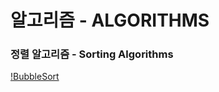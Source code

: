 # 알고리즘 - ALGORITHMS

### 정렬 알고리즘 - Sorting Algorithms

[!BubbleSort](#https://github.com/ChanhoKim9848/ALG/tree/main/oo)
